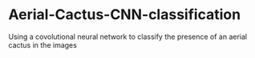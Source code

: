 # Aerial-Cactus-CNN-classification
Using a covolutional neural network to classify the presence of an aerial cactus in the images
